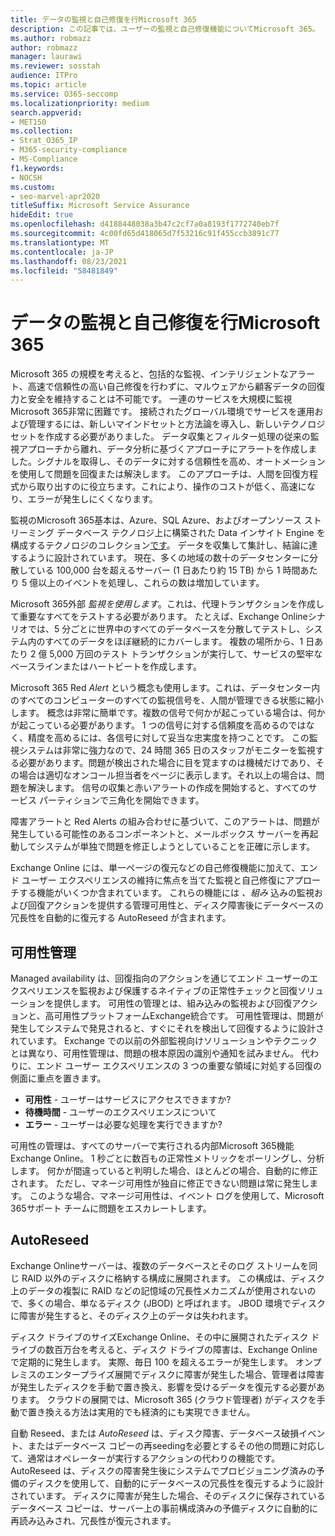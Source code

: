 ```yaml
---
title: データの監視と自己修復を行Microsoft 365
description: この記事では、ユーザーの監視と自己修復機能についてMicrosoft 365。
ms.author: robmazz
author: robmazz
manager: laurawi
ms.reviewer: sosstah
audience: ITPro
ms.topic: article
ms.service: O365-seccomp
ms.localizationpriority: medium
search.appverid:
- MET150
ms.collection:
- Strat_O365_IP
- M365-security-compliance
- MS-Compliance
f1.keywords:
- NOCSH
ms.custom:
- seo-marvel-apr2020
titleSuffix: Microsoft Service Assurance
hideEdit: true
ms.openlocfilehash: d4188448038a3b47c2cf7a0a8193f1772740eb7f
ms.sourcegitcommit: 4c00fd65d418065d7f53216c91f455ccb3891c77
ms.translationtype: MT
ms.contentlocale: ja-JP
ms.lasthandoff: 08/23/2021
ms.locfileid: "58481849"
---
```

# <a name="data-monitoring-and-self-healing-in-microsoft-365"></a>データの監視と自己修復を行Microsoft 365

Microsoft 365 の規模を考えると、包括的な監視、インテリジェントなアラート、高速で信頼性の高い自己修復を行わずに、マルウェアから顧客データの回復力と安全を維持することは不可能です。 一連のサービスを大規模に監視Microsoft 365非常に困難です。 接続されたグローバル環境でサービスを運用および管理するには、新しいマインドセットと方法論を導入し、新しいテクノロジセットを作成する必要がありました。 データ収集とフィルター処理の従来の監視アプローチから離れ、データ分析に基づくアプローチにアラートを作成しました。シグナルを取得し、そのデータに対する信頼性を高め、オートメーションを使用して問題を回復または解決します。 このアプローチは、人間を回復方程式から取り出すのに役立ちます。これにより、操作のコストが低く、高速になり、エラーが発生しにくくなります。 

監視のMicrosoft 365基本は、Azure、SQL Azure、およびオープンソース ストリーミング データベース テクノロジ上に構築された Data インサイト Engine を構成するテクノロジのコレクション[です](https://cassandra.apache.org/)。 データを収集して集計し、結論に達するように設計されています。 現在、多くの地域の数十のデータセンターに分散している 100,000 台を超えるサーバー (1 日あたり約 15 TB) から 1 時間あたり 5 億以上のイベントを処理し、これらの数は増加しています。 

Microsoft 365外部 *監視を使用します*。これは、代理トランザクションを作成して重要なすべてをテストする必要があります。 たとえば、Exchange Onlineシナリオでは、5 分ごとに世界中のすべてのデータベースを分散してテストし、システム内のすべてのデータをほぼ継続的にカバーします。 複数の場所から、1 日あたり 2 億 5,000 万回のテスト トランザクションが実行して、サービスの堅牢なベースラインまたはハートビートを作成します。 

Microsoft 365 Red *Alert* という概念も使用します。これは、データセンター内のすべてのコンピューターのすべての監視信号を、人間が管理できる状態に縮小します。 概念は非常に簡単です。複数の信号で何かが起こっている場合は、何かが起こっている必要があります。 1 つの信号に対する信頼度を高めるのではなく、精度を高めるには、各信号に対して妥当な忠実度を持つことです。 この監視システムは非常に強力なので、24 時間 365 日のスタッフがモニターを監視する必要があります。問題が検出された場合に目を覚ますのは機械だけであり、その場合は適切なオンコール担当者をページに表示します。それ以上の場合は、問題を解決します。 信号の収集と赤いアラートの作成を開始すると、すべてのサービス パーティションで三角化を開始できます。 

障害アラートと Red Alerts の組み合わせに基づいて、このアラートは、問題が発生している可能性のあるコンポーネントと、メールボックス サーバーを再起動してシステムが単独で問題を修正しようとしていることを正確に示します。 

Exchange Online には、単一ページの復元などの自己修復機能に加えて、エンド ユーザー エクスペリエンスの維持に焦点を当てた監視と自己修復にアプローチする機能がいくつか含まれています。 これらの機能には *、組み* 込みの監視および回復アクションを提供する管理可用性と、ディスク障害後にデータベースの冗長性を自動的に復元する AutoReseed が含まれます。 

## <a name="managed-availability"></a>可用性管理 

Managed availability は、回復指向のアクションを通じてエンド ユーザーのエクスペリエンスを監視および保護するネイティブの正常性チェックと回復ソリューションを提供します。 可用性の管理とは、組み込みの監視および回復アクションと、高可用性プラットフォームExchange統合です。 可用性管理は、問題が発生してシステムで発見されると、すぐにそれを検出して回復するように設計されています。 Exchange での以前の外部監視向けソリューションやテクニックとは異なり、可用性管理は、問題の根本原因の識別や通知を試みません。 代わりに、エンド ユーザー エクスペリエンスの 3 つの重要な領域に対処する回復の側面に重点を置きます。

- **可用性** - ユーザーはサービスにアクセスできますか? 
- **待機時間** - ユーザーのエクスペリエンスについて 
- **エラー** - ユーザーは必要な処理を実行できますか? 

可用性の管理は、すべてのサーバーで実行される内部Microsoft 365機能Exchange Online。 1 秒ごとに数百もの正常性メトリックをポーリングし、分析します。 何かが間違っていると判明した場合、ほとんどの場合、自動的に修正されます。 ただし、マネージ可用性が独自に修正できない問題は常に発生します。 このような場合、マネージ可用性は、イベント ログを使用して、Microsoft 365サポート チームに問題をエスカレートします。

## <a name="autoreseed"></a>AutoReseed

Exchange Onlineサーバーは、複数のデータベースとそのログ ストリームを同じ RAID 以外のディスクに格納する構成に展開されます。 この構成は、ディスク上のデータの複製に RAID などの記憶域の冗長性メカニズムが使用されないので、多くの場合、単なるディスク (JBOD) と呼ばれます。 JBOD 環境でディスクに障害が発生すると、そのディスク上のデータは失われます。 

ディスク ドライブのサイズExchange Online、その中に展開されたディスク ドライブの数百万台を考えると、ディスク ドライブの障害は、Exchange Online で定期的に発生します。 実際、毎日 100 を超えるエラーが発生します。 オンプレミスのエンタープライズ展開でディスクに障害が発生した場合、管理者は障害が発生したディスクを手動で置き換え、影響を受けるデータを復元する必要があります。 クラウドの展開では、Microsoft 365 (クラウド管理者) がディスクを手動で置き換える方法は実用的でも経済的にも実現できません。 

自動 Reseed、または *AutoReseed* は、ディスク障害、データベース破損イベント、またはデータベース コピーの再seedingを必要とするその他の問題に対応して、通常はオペレーターが実行するアクションの代わりの機能です。 AutoReseed は、ディスクの障害発生後にシステムでプロビジョニング済みの予備のディスクを使用して、自動的にデータベースの冗長性を復元するように設計されています。 ディスクに障害が発生した場合、そのディスクに保存されているデータベース コピーは、サーバー上の事前構成済みの予備ディスクに自動的に再読み込みされ、冗長性が復元されます。 